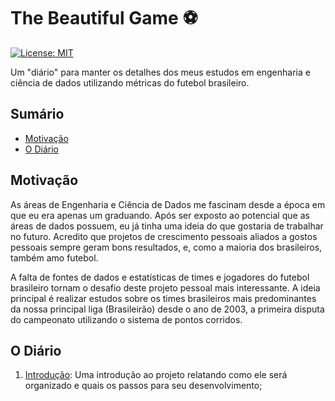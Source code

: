 The Beautiful Game :soccer:
===========================

[![License: MIT](https://img.shields.io/badge/License-MIT-yellow.svg)](https://opensource.org/licenses/MIT)

Um "diário" para manter os detalhes dos meus estudos em engenharia e ciência de dados utilizando métricas do futebol brasileiro.

## Sumário

* [Motivação](#markdown-header-motivacao)
* [O Diário](#markdown-header-o-diario)

## Motivação

As áreas de Engenharia e Ciência de Dados me fascinam desde a época em que eu era apenas um graduando. Após ser exposto ao potencial que as áreas de dados possuem, eu já tinha uma ideia do que gostaria de trabalhar no futuro. Acredito que projetos de crescimento pessoais aliados a gostos pessoais sempre geram bons resultados, e, como a maioria dos brasileiros, também amo futebol.

A falta de fontes de dados e estatísticas de times e jogadores do futebol brasileiro tornam o desafio deste projeto pessoal mais interessante. A ideia principal é realizar estudos sobre os times brasileiros mais predominantes da nossa principal liga (Brasileirão) desde o ano de 2003, a primeira disputa do campeonato utilizando o sistema de pontos corridos.

## O Diário

1. [Introdução](./diary/01-Introduction.ipynb): Uma introdução ao projeto relatando como ele será organizado e quais os passos para seu desenvolvimento;
